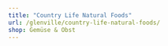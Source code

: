 ```yaml
---
title: "Country Life Natural Foods"
url: /glenville/country-life-natural-foods/
shop: Gemüse & Obst
---
```


